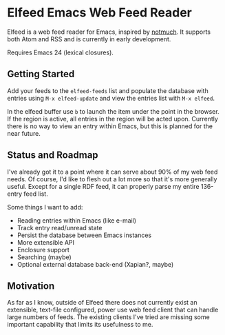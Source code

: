 # Elfeed Emacs Web Feed Reader

Elfeed is a web feed reader for Emacs, inspired by
[notmuch](http://notmuchmail.org/). It supports both Atom and RSS and
is currently in early development.

Requires Emacs 24 (lexical closures).

## Getting Started

Add your feeds to the `elfeed-feeds` list and populate the database
with entries using `M-x elfeed-update` and view the entries list with
`M-x elfeed`.

In the elfeed buffer use `b` to launch the item under the point in the
browser. If the region is active, all entries in the region will be
acted upon. Currently there is no way to view an entry within Emacs,
but this is planned for the near future.

## Status and Roadmap

I've already got it to a point where it can serve about 90% of my web
feed needs. Of course, I'd like to flesh out a lot more so that it's
more generally useful. Except for a single RDF feed, it can properly
parse my entire 136-entry feed list.

Some things I want to add:

 * Reading entries within Emacs (like e-mail)
 * Track entry read/unread state
 * Persist the database between Emacs instances
 * More extensible API
 * Enclosure support
 * Searching (maybe)
 * Optional external database back-end (Xapian?, maybe)

## Motivation

As far as I know, outside of Elfeed there does not currently exist an
extensible, text-file configured, power use web feed client that can
handle large numbers of feeds. The existing clients I've tried are
missing some important capability that limits its usefulness to me.
